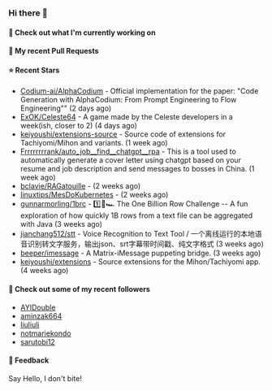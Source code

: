 ### Hi there 👋

#### 👷 Check out what I'm currently working on

#### 🔨 My recent Pull Requests


#### ⭐ Recent Stars

- [Codium-ai/AlphaCodium](https://github.com/Codium-ai/AlphaCodium) - Official implementation for the paper: &#34;Code Generation with AlphaCodium: From Prompt Engineering to Flow Engineering&#34;&#34; (2 days ago)
- [ExOK/Celeste64](https://github.com/ExOK/Celeste64) - A game made by the Celeste developers in a week(ish, closer to 2) (4 days ago)
- [keiyoushi/extensions-source](https://github.com/keiyoushi/extensions-source) - Source code of extensions for Tachiyomi/Mihon and variants. (1 week ago)
- [Frrrrrrrrank/auto_job__find__chatgpt__rpa](https://github.com/Frrrrrrrrank/auto_job__find__chatgpt__rpa) - This is a tool used to automatically generate a cover letter using chatgpt based on your resume and job description and send messages to bosses in China. (1 week ago)
- [bclavie/RAGatouille](https://github.com/bclavie/RAGatouille) -  (2 weeks ago)
- [linuxtips/MesDoKubernetes](https://github.com/linuxtips/MesDoKubernetes) -  (2 weeks ago)
- [gunnarmorling/1brc](https://github.com/gunnarmorling/1brc) - 1️⃣🐝🏎️ The One Billion Row Challenge -- A fun exploration of how quickly 1B rows from a text file can be aggregated with Java (3 weeks ago)
- [jianchang512/stt](https://github.com/jianchang512/stt) - Voice Recognition to Text Tool / 一个离线运行的本地语音识别转文字服务，输出json、srt字幕带时间戳、纯文字格式 (3 weeks ago)
- [beeper/imessage](https://github.com/beeper/imessage) - A Matrix-iMessage puppeting bridge. (3 weeks ago)
- [keiyoushi/extensions](https://github.com/keiyoushi/extensions) - Source extensions for the Mihon/Tachiyomi app. (4 weeks ago)

#### 👯 Check out some of my recent followers

- [AYIDouble](https://github.com/AYIDouble)
- [aminzak664](https://github.com/aminzak664)
- [liuliuli](https://github.com/liuliuli)
- [notmariekondo](https://github.com/notmariekondo)
- [sarutobi12](https://github.com/sarutobi12)

#### 💬 Feedback

Say Hello, I don't bite!